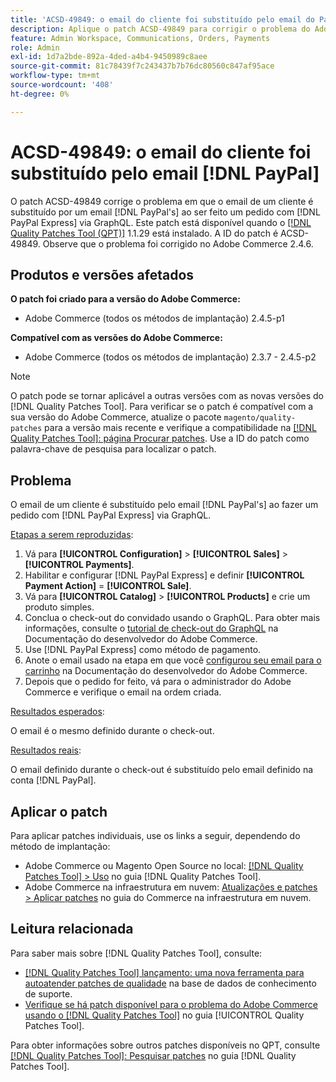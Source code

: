```yaml
---
title: 'ACSD-49849: o email do cliente foi substituído pelo email do PayPal'
description: Aplique o patch ACSD-49849 para corrigir o problema do Adobe Commerce em que o email do cliente foi substituído pelo email do PayPal ao fazer um pedido no PayPal Express via GraphQL.
feature: Admin Workspace, Communications, Orders, Payments
role: Admin
exl-id: 1d7a2bde-892a-4ded-a4b4-9450989c8aee
source-git-commit: 81c78439f7c243437b7b76dc80560c847af95ace
workflow-type: tm+mt
source-wordcount: '408'
ht-degree: 0%

---
```


# ACSD-49849: o email do cliente foi substituído pelo email [!DNL PayPal]

O patch ACSD-49849 corrige o problema em que o email de um cliente é substituído por um email [!DNL PayPal's] ao ser feito um pedido com [!DNL PayPal Express] via GraphQL. Este patch está disponível quando o [[!DNL Quality Patches Tool (QPT)]](https://experienceleague.adobe.com/en/docs/commerce-knowledge-base/kb/announcements/commerce-announcements/magento-quality-patches-released-new-tool-to-self-serve-quality-patches) 1.1.29 está instalado. A ID do patch é ACSD-49849. Observe que o problema foi corrigido no Adobe Commerce 2.4.6.

## Produtos e versões afetados

**O patch foi criado para a versão do Adobe Commerce:**

* Adobe Commerce (todos os métodos de implantação) 2.4.5-p1

**Compatível com as versões do Adobe Commerce:**

* Adobe Commerce (todos os métodos de implantação) 2.3.7 - 2.4.5-p2

>[!NOTE]
>
>O patch pode se tornar aplicável a outras versões com as novas versões do [!DNL Quality Patches Tool]. Para verificar se o patch é compatível com a sua versão do Adobe Commerce, atualize o pacote `magento/quality-patches` para a versão mais recente e verifique a compatibilidade na [[!DNL Quality Patches Tool]: página Procurar patches](https://experienceleague.adobe.com/tools/commerce-quality-patches/index.html). Use a ID do patch como palavra-chave de pesquisa para localizar o patch.

## Problema

O email de um cliente é substituído pelo email [!DNL PayPal's] ao fazer um pedido com [!DNL PayPal Express] via GraphQL.

<u>Etapas a serem reproduzidas</u>:

1. Vá para **[!UICONTROL Configuration]** > **[!UICONTROL Sales]** > **[!UICONTROL Payments]**.
1. Habilitar e configurar [!DNL PayPal Express] e definir **[!UICONTROL Payment Action]** = **[!UICONTROL Sale]**.
1. Vá para **[!UICONTROL Catalog]** > **[!UICONTROL Products]** e crie um produto simples.
1. Conclua o check-out do convidado usando o GraphQL. Para obter mais informações, consulte o [tutorial de check-out do GraphQL](https://developer.adobe.com/commerce/webapi/graphql/tutorials/checkout/) na Documentação do desenvolvedor do Adobe Commerce.
1. Use [!DNL PayPal Express] como método de pagamento.
1. Anote o email usado na etapa em que você [configurou seu email para o carrinho](https://developer.adobe.com/commerce/webapi/graphql/tutorials/checkout/set-email-address/) na Documentação do desenvolvedor do Adobe Commerce.
1. Depois que o pedido for feito, vá para o administrador do Adobe Commerce e verifique o email na ordem criada.

<u>Resultados esperados</u>:

O email é o mesmo definido durante o check-out.

<u>Resultados reais</u>:

O email definido durante o check-out é substituído pelo email definido na conta [!DNL PayPal].

## Aplicar o patch

Para aplicar patches individuais, use os links a seguir, dependendo do método de implantação:

* Adobe Commerce ou Magento Open Source no local: [[!DNL Quality Patches Tool] > Uso](/help/tools/quality-patches-tool/usage.md) no guia [!DNL Quality Patches Tool].
* Adobe Commerce na infraestrutura em nuvem: [Atualizações e patches > Aplicar patches](https://experienceleague.adobe.com/docs/commerce-cloud-service/user-guide/develop/upgrade/apply-patches.html) no guia do Commerce na infraestrutura em nuvem.

## Leitura relacionada

Para saber mais sobre [!DNL Quality Patches Tool], consulte:

* [[!DNL Quality Patches Tool] lançamento: uma nova ferramenta para autoatender patches de qualidade](https://experienceleague.adobe.com/en/docs/commerce-knowledge-base/kb/announcements/commerce-announcements/magento-quality-patches-released-new-tool-to-self-serve-quality-patches) na base de dados de conhecimento de suporte.
* [Verifique se há patch disponível para o problema do Adobe Commerce usando o  [!DNL Quality Patches Tool]](/help/tools/quality-patches-tool/patches-available-in-qpt/check-patch-for-magento-issue-with-magento-quality-patches.md) no guia [!UICONTROL Quality Patches Tool].


Para obter informações sobre outros patches disponíveis no QPT, consulte [[!DNL Quality Patches Tool]: Pesquisar patches](https://experienceleague.adobe.com/tools/commerce-quality-patches/index.html) no guia [!DNL Quality Patches Tool].
